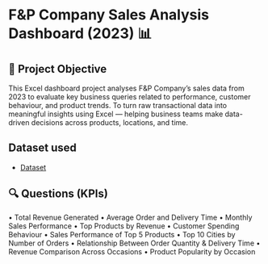 # F&P Company Sales Analysis Dashboard (2023) 📊

## 🎯 Project Objective
This Excel dashboard project analyses F&P Company’s sales data from 2023 to evaluate key business queries related to performance, customer behaviour, and product trends.
To turn raw transactional data into meaningful insights using Excel — helping business teams make data-driven decisions across products, locations, and time.

## Dataset used
- <a href="https://github.com/Raghunath-analytics/Data-Analysis-Dashboard-/blob/main/F%26P_Sales_%20Dashboard.xlsx">Dataset</a>

## 🔍 Questions (KPIs)

•	Total Revenue Generated
•	Average Order and Delivery Time
•	Monthly Sales Performance
•	Top Products by Revenue
•	Customer Spending Behaviour
•	Sales Performance of Top 5 Products
•	Top 10 Cities by Number of Orders
•	Relationship Between Order Quantity & Delivery Time
•	Revenue Comparison Across Occasions
•	Product Popularity by Occasion
